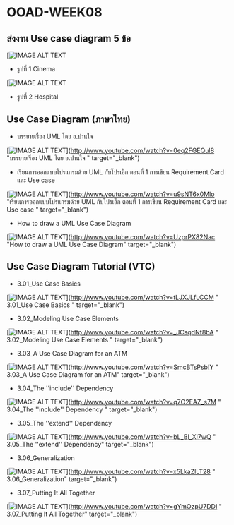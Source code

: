 # OOAD-WEEK08

## ส่งงาน Use case diagram 5 ข้อ

[![IMAGE ALT TEXT](http://www.plantuml.com/plantuml/img/TO_12eCm44Jl-nLxQpt43mYb27v0I_yWn153JOHaBVZtNNjHaLxdpUpCDaLSbZcE9456S1iIecEoVYuoHMJBvixNTe1_Su6Jwe1Mza91_k0FVReb8YcWev5lnXYsZxuFVZLR_dNGfkpJYZCyWgRZbB3GHkfQvxaoL2SjTzfAbzt5qroc1gdJzxy0)

* รูปที่ 1 Cinema

[![IMAGE ALT TEXT](http://www.plantuml.com/plantuml/img/PP1DRW8n34RtFeLtC8lX016gaAQBxbgr9x0oJiSYaumSKudR4neX6F3oVTRppw4OgPtc2963eMLK-PqCHr7s9Zc1YKN6ZrmMCOe8RY4JJkQmVyCjBKkMP7C5tLFaAVd8A_gFJ_eAl-ZS0QnikEzxT3z68JXqE4piZt2JFeRGb0szPszPAxiQ6neYwz51gutx344yQzknThLX3kkzB7-CSqvyXiqzskrmEr2PkbUeOxSoNfNVN5Yhfp3LFZXm6kjxBm00)

* รูปที่ 2 Hospital

## Use Case Diagram (ภาษาไทย)
* บรรยายเรื่อง UML โดย อ.ปานใจ  

[![IMAGE ALT TEXT](http://img.youtube.com/vi/0eq2FGEQul8/0.jpg)](http://www.youtube.com/watch?v=0eq2FGEQul8 "บรรยายเรื่อง UML โดย อ.ปานใจ  " target="_blank") 

* เรียนการออกแบบโปรแกรมด้วย UML กับโปรเอิ๊ก ตอนที่ 1 การเขียน Requirement Card และ Use case   

[![IMAGE ALT TEXT](http://img.youtube.com/vi/u9sNT6x0Mlo/0.jpg)](http://www.youtube.com/watch?v=u9sNT6x0Mlo "เรียนการออกแบบโปรแกรมด้วย UML กับโปรเอิ๊ก ตอนที่ 1 การเขียน Requirement Card และ Use case " target="_blank") 

* How to draw a UML Use Case Diagram

[![IMAGE ALT TEXT](http://img.youtube.com/vi/UzprPX82Nac/0.jpg)](http://www.youtube.com/watch?v=UzprPX82Nac "How to draw a UML Use Case Diagram" target="_blank") 

## Use Case Diagram Tutorial (VTC)

* 3.01_Use Case Basics  

[![IMAGE ALT TEXT](http://img.youtube.com/vi/tLJXJLfLCCM/0.jpg)](http://www.youtube.com/watch?v=tLJXJLfLCCM " 3.01_Use Case Basics " target="_blank") 

* 3.02_Modeling Use Case Elements  

[![IMAGE ALT TEXT](http://img.youtube.com/vi/_JCsqdNf8bA/0.jpg)](http://www.youtube.com/watch?v=_JCsqdNf8bA " 3.02_Modeling Use Case Elements " target="_blank") 
 
* 3.03_A Use Case Diagram for an ATM  

[![IMAGE ALT TEXT](http://img.youtube.com/vi/SmcBTsPsbIY/0.jpg)](http://www.youtube.com/watch?v=SmcBTsPsbIY " 3.03_A Use Case Diagram for an ATM" target="_blank") 

 

* 3.04_The ''include'' Dependency  

[![IMAGE ALT TEXT](http://img.youtube.com/vi/q7O2EAZ_s7M/0.jpg)](http://www.youtube.com/watch?v=q7O2EAZ_s7M " 3.04_The ''include'' Dependency " target="_blank") 

 

* 3.05_The ''extend'' Dependency  

[![IMAGE ALT TEXT](http://img.youtube.com/vi/bL_Bl_Xl7wQ/0.jpg)](http://www.youtube.com/watch?v=bL_Bl_Xl7wQ " 3.05_The ''extend'' Dependency" target="_blank") 

 
* 3.06_Generalization  

[![IMAGE ALT TEXT](http://img.youtube.com/vi/x5LkaZlLT28/0.jpg)](http://www.youtube.com/watch?v=x5LkaZlLT28 " 3.06_Generalization" target="_blank") 

 
* 3.07_Putting It All Together  

[![IMAGE ALT TEXT](http://img.youtube.com/vi/gYmOzpU7DDI/0.jpg)](http://www.youtube.com/watch?v=gYmOzpU7DDI " 3.07_Putting It All Together" target="_blank") 
 
